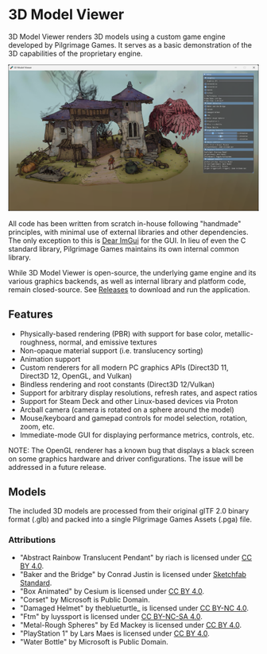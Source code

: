 # 3D Model Viewer

3D Model Viewer renders 3D models using a custom game engine developed by
Pilgrimage Games. It serves as a basic demonstration of the 3D capabilities of
the proprietary engine.

![screenshot](https://github.com/pilgrimage-games/3d-model-viewer/blob/main/screenshot.png?raw=true)

All code has been written from scratch in-house following "handmade"
principles, with minimal use of external libraries and other dependencies. The
only exception to this is [Dear ImGui](https://github.com/ocornut/imgui) for
the GUI. In lieu of even the C standard library, Pilgrimage Games maintains its
own internal common library.

While 3D Model Viewer is open-source, the underlying game engine and its
various graphics backends, as well as internal library and platform code,
remain closed-source. See
[Releases](https://github.com/pilgrimage-games/3d-model-viewer/releases) to
download and run the application.

## Features
* Physically-based rendering (PBR) with support for base color,
metallic-roughness, normal, and emissive textures
* Non-opaque material support (i.e. translucency sorting)
* Animation support
* Custom renderers for all modern PC graphics APIs (Direct3D 11, Direct3D 12,
OpenGL, and Vulkan)
* Bindless rendering and root constants (Direct3D 12/Vulkan)
* Support for arbitrary display resolutions, refresh rates, and aspect ratios
* Support for Steam Deck and other Linux-based devices via Proton
* Arcball camera (camera is rotated on a sphere around the model)
* Mouse/keyboard and gamepad controls for model selection, rotation, zoom, etc.
* Immediate-mode GUI for displaying performance metrics, controls, etc.

NOTE: The OpenGL renderer has a known bug that displays a black screen on some
graphics hardware and driver configurations. The issue will be addressed in a
future release.

## Models
The included 3D models are processed from their original glTF 2.0 binary format
(.glb) and packed into a single Pilgrimage Games Assets (.pga) file.

### Attributions
* "Abstract Rainbow Translucent Pendant" by riach is licensed under [CC BY 4.0](https://creativecommons.org/licenses/by/4.0/).
* "Baker and the Bridge" by Conrad Justin is licensed under [Sketchfab Standard](https://sketchfab.com/licenses).
* "Box Animated" by Cesium is licensed under [CC BY 4.0](https://creativecommons.org/licenses/by/4.0/).
* "Corset" by Microsoft is Public Domain.
* "Damaged Helmet" by theblueturtle_ is licensed under [CC BY-NC 4.0](https://creativecommons.org/licenses/by-nc/4.0/).
* "Ftm" by luyssport is licensed under [CC BY-NC-SA 4.0](https://creativecommons.org/licenses/by-nc-sa/4.0/).
* "Metal-Rough Spheres" by Ed Mackey is licensed under [CC BY 4.0](https://creativecommons.org/licenses/by/4.0/).
* "PlayStation 1" by Lars Maes is licensed under [CC BY 4.0](https://creativecommons.org/licenses/by/4.0/).
* "Water Bottle" by Microsoft is Public Domain.


